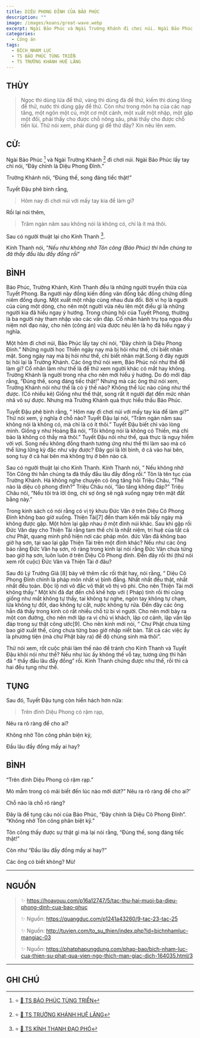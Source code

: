 ```yaml
---
title: DIỆU PHONG ĐỈNH CỦA BẢO PHÚC
description: ""
image: /images/koans/great-wave.webp
excerpt: Ngài Bảo Phúc và Ngài Trường Khánh đi chơi núi. Ngài Bảo Phúc lấy tay chỉ nói, 'Đây chính là Diệu Phong Đỉnh'
categories:
  - Công án
tags:
  - BÍCH NHAM LỤC
  - TS BẢO PHÚC TÙNG TRIỂN
  - TS TRƯỜNG KHÁNH HUỆ LĂNG
---
```


## THÙY

> Ngọc thì dùng lửa để thử, vàng thì dùng đá để thử, kiếm thì dùng lông để thử, nước thì dùng gậy để thử.
> Còn như trong môn hạ của các nạp tăng, một ngôn một cú, một cơ một cảnh, một xuất một nhập, một gặp một đối, phải thấy cho được chỗ nông sâu, phải thấy cho được chỗ tiến lùi.
> Thử nói xem, phải dùng gì để thử đây? Xin nêu lên xem.

## CỬ:

Ngài Bảo Phúc [^1] và Ngài Trường Khánh [^2] đi chơi núi. Ngài Bảo Phúc lấy tay chỉ nói, “Đây chính là Diệu Phong Đỉnh.”

Trường Khánh nói, “Đúng thế, song đáng tiếc thật!”

Tuyết Đậu phê bình rằng,

> Hôm nay đi chơi núi với mấy tay kia để làm gì?

Rồi lại nói thêm,

> Trăm ngàn năm sau không nói là không có, chỉ là ít mà thôi.

Sau có người thuật lại cho Kính Thanh [^3].

Kính Thanh nói, “_Nếu như không nhờ Tôn công (Bảo Phúc) thì hẳn chúng ta đã thấy đầu lâu đầy đồng rồi_”

## BÌNH

Bảo Phúc, Trường Khánh, Kính Thanh đều là những người truyền thừa của Tuyết Phong. Ba người này đồng kiến đồng văn đồng bắc đồng chứng đồng niêm đồng dụng. Một xuất một nhập cùng nhau đưa đối. Bởi vì họ là người của cùng một dòng, cho nên một người vừa nêu lên một điều gì là những người kia đã hiểu ngay ý hướng. Trong chúng hội của Tuyết Phong, thường là ba người này tham nhập vào các vấn đáp. Cổ nhân hành trụ tọa ngọa đều niệm nơi đạo này, cho nên (công án) vừa được nêu lên là họ đã hiểu ngay ý nghĩa.

Một hôm đi chơi núi, Bảo Phúc lấy tay chỉ nói, “Đây chính là Diệu Phong Đỉnh.” Những người học Thiền ngày nay mà bị hỏi như thế, chỉ biết nhăn mặt. Song ngày nay mà bị hỏi như thế, chỉ biết nhăn mặt.Song ở đây người bị hỏi lại là Trường Khánh. Các ông thử nói xem, Bảo Phúc nói như thế để làm gì? Cổ nhân làm như thế là để thử xem người khác có mắt hay không. Trường Khánh là người trong nha cho nên mới hiểu ý hướng. Do đó mới đáp rằng, “Đúng thế, song đáng tiếc thật!” Nhưng mà các ông thử nói xem, Trường Khánh nói như thế là có ý thế nào? Không thể lúc nào cũng như thế được. (Có nhiều kẻ) Giống như thế thật, song rất ít người đạt đến mức nhàn nhã vô sự được. Nhưng mà Trường Khánh quả thực hiểu thấu Bảo Phúc.

Tuyết Đậu phê bình rằng, “ Hôm nay đi chơi núi với mấy tay kia để làm gì?” Thử nói xem, ý nghĩa ở chỗ nào? Tuyết Đậu lại nói, “Trăm ngàn năm sau không nói là không có, mà chỉ là có ít thôi.” Tuyết Đậu biết chỉ vào lòng mình. Giống y như Hoàng Bá nói, “Tôi không nói là không có Thiền, mà chỉ bảo là không có thầy mà thôi.” Tuyết Đậu nói như thế, quả thực là nguy hiểm vời vợi. Song nếu không đồng thanh tương ứng như thế thì làm sao mà có thể lừng lững kỳ đặc như vậy được? Đây gọi là lời bình, ở cả vào hai bên, song tuy ở cả hai bên mà không trụ ở bên nào cả.

Sau có người thuật lại cho Kính Thanh. Kính Thanh nói, “ Nếu không nhờ Tôn Công thì hẳn chúng ta đã thấy đầu lâu đầy đồng rồi.” Tôn là tên tục của Trường Khánh. Há không nghe chuyện có ông tăng hỏi Triệu Châu, “Thế nào là diệu cô phong đỉnh?” Triệu Châu nói, “lão tăng không đáp?” Triệu Châu nói, “Nếu tôi trả lời ông, chỉ sợ ông sẽ ngã xuống ngay trên mặt đất bằng này.”

Trong kinh sách có nói rằng có vị tỳ khưu Đức Vân ở trên Diệu Cô Phong Đỉnh không bao giờ xuống. Thiện Tài[7] đến tham kiến mãi bẩy ngày mà không được gặp. Một hôm lại gặp nhau ở một đỉnh núi khác. Sau khi gặp rồi Đức Vân dạy cho Thiện Tài rằng tam thế chỉ là nhất niệm, trí huệ của tất cả chư Phật, quang minh phổ hiện nơi các pháp môn. đức Vân đã không bao giờ hạ sơn, tại sao lại gặp Thiện Tài trên một đỉnh khác? Nếu như các ông bảo rằng Đức Vân hạ sơn, rõ ràng trong kinh lại nói rằng Đức Vân chưa từng bao giờ hạ sơn, luôn luôn ở trên Diệu Cô Phong đỉnh. Đến đây rồi thì (thử nói xem rốt cuộc) Đức Vân và Thiện Tài ở đâu?

Sau đó Lý Trưởng Giả [8] bày vẽ thêm rắc rối thật hay, nói rằng, “ Diệu Cô Phong Đỉnh chính là pháp môn nhất vị bình đẳng. Nhất nhất đều thật, nhất nhất đều toàn. Độc lộ nơi vô đắc vô thất vô thị vô phi. Cho nên Thiện Tài mới không thấy.” Một khi đã đạt đến chỗ khế hợp với ( Pháp) tính rồi thì cũng giống như mắt không tự thấy, tai không tự nghe, ngón tay không tự chạm, lửa không tự đốt, dao không tự cắt, nước không tự rửa. Đến đây các ông hẳn đã thấy trong kinh có rất nhiều chỗ từ bi vì người. Cho nên mới bày ra một con đường, cho nên mới lập ra vị chủ vị khách, lập cơ cảnh, lập vấn lập đáp trong sự thật công ước[9]. Cho nên kinh mới nói, “ Chư Phật chưa từng bao giờ xuất thế, cũng chưa từng bao giờ nhập niết bàn. Tất cả các việc ấy là phương tiện (mà chư Phật bày ra) để độ chúng sinh mà thôi”.

Thử nói xem, rốt cuộc phải làm thế nào để tránh cho Kính Thanh và Tuyết Đậu khỏi nói như thế? Nếu như lúc ấy không thế vỗ tay, tương ứng thì hẳn đã “ thấy đầu lâu đầy đồng” rồi. Kính Thanh chứng được như thế, rồi thì cả hai đều tụng như thế.

## TỤNG

Sau đó, Tuyết Đậu tụng còn hiển hách hơn nữa:

> Trên đỉnh Diệu Phong cỏ rậm rạp,

Nêu ra rõ ràng để cho ai?

Không nhờ Tôn công phân biện kỷ,

Đầu lâu đầy đồng mấy ai hay?

## BÌNH

“Trên đỉnh Diệu Phong cỏ rậm rạp.”

Mò mẫm trong cỏ mãi biết đến lúc nào mới dứt?” Nêu ra rõ ràng để cho ai?’

Chỗ nào là chỗ rõ ràng?

Đây là để tụng câu nói của Bảo Phúc, “Đây chính là Diệu Cô Phong Đỉnh”. “Không nhờ Tôn công phân biệt kỹ.”

Tôn công thấy được sự thật gì mà lại nói rằng, “Đúng thế, song đáng tiếc thật!”

Còn như “Đầu lâu đầy đồng mấy ai hay?”

Các ông có biết không? Mù!

<hr class="blog-rule" />

## NGUỒN

> ✨ https://hoavouu.com/p16a12747/5/tac-thu-hai-muoi-ba-dieu-phong-dinh-cua-bao-phuc
>
> ✨ Nguồn: https://quangduc.com/p1241a43260/9-tac-23-tac-25
>
> ✨ Nguồn: http://tuvien.com/to_su_thien/index.php?id=bichnhamluc-mangiac-03
>
> ✨ Nguồn: https://phatphapungdung.com/phap-bao/bich-nham-luc-cua-thien-su-phat-qua-vien-ngo-thich-man-giac-dich-164035.html/3

<hr class="blog-rule" />

## GHI CHÚ

[^1]: ⭐️ <a href="/masters/ts-bao-phuc-tung-trien/" target="_blank">🔗 TS BẢO PHÚC TÙNG TRIỂN</a>

[^2]: ⭐️ <a href="/masters/ts-truong-khanh-hue-lang/" target="_blank">🔗 TS TRƯỜNG KHÁNH HUỆ LĂNG</a>

[^3]: ⭐️ <a href="/masters/ts-kinh-thanh-dao-pho/" target="_blank">🔗 TS KÍNH THANH ĐẠO PHÓ</a>

